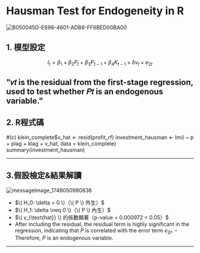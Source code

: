 # Hausman Test for Endogeneity in R
![B050045D-E698-4601-ADB8-FF6BED00BA00](https://github.com/user-attachments/assets/2e08054d-d82f-4a3b-95b2-e64345d6c19f)


## 1. 模型設定

$$
I_t = \beta_1 + \beta_2 P_t + \beta_3 P_{t-1} + \beta_4 K_{t-1} + \delta v_t + e_{2t}
$$

"𝑣𝑡 is the residual from the first-stage regression, used to test whether 𝑃𝑡 is an endogenous variable."
---

## 2. R程式碼
#(c)
klein_complete$v_hat <- resid(profit_rf)
investment_hausman <- lm(i ~ p + plag + klag + v_hat, data = klein_complete)
summary(investment_hausman)

---

## 3.假設檢定&結果解讀

![messageImage_1748050980836](https://github.com/user-attachments/assets/7c95ff93-58db-4faf-8b03-64ae33ef0f7f)

- $\( H_0: \delta = 0 \)（\( P \) 外生）$
- $\( H_1: \delta \neq 0 \)（\( P \) 內生）$
- $\( v_{\text{hat}} \) 的係數顯著（p-value = 0.000972 < 0.05）$
- After including the residual, the residual term is highly significant in the regression, indicating that $P$ is correlated with the error term $e_{2t}$.
– Therefore, $P$ is an endogenous variable.


---
